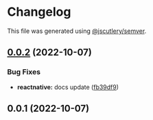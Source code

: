 # Changelog

This file was generated using [@jscutlery/semver](https://github.com/jscutlery/semver).

## [0.0.2](https://github.com/ethereum-push-notification-service/sdk/compare/reactnative-0.0.1...reactnative-0.0.2) (2022-10-07)


### Bug Fixes

* **reactnative:** docs update ([fb39df9](https://github.com/ethereum-push-notification-service/sdk/commit/fb39df9d37cf960bc1498f9f51189221a6d52271))



## 0.0.1 (2022-10-07)
